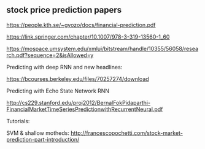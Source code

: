 ## stock price prediction papers

https://people.kth.se/~gyozo/docs/financial-prediction.pdf

https://link.springer.com/chapter/10.1007/978-3-319-13560-1_60

https://mospace.umsystem.edu/xmlui/bitstream/handle/10355/56058/research.pdf?sequence=2&isAllowed=y

Predicting with deep RNN and new headlines:

https://bcourses.berkeley.edu/files/70257274/download

Predicting with Echo State Network RNN

http://cs229.stanford.edu/proj2012/BernalFokPidaparthi-FinancialMarketTimeSeriesPredictionwithRecurrentNeural.pdf

Tutorials:

SVM & shallow motheds: http://francescopochetti.com/stock-market-prediction-part-introduction/
